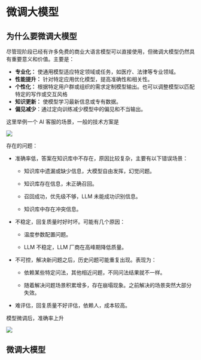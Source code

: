 # 微调大模型

## 为什么要微调大模型

尽管现阶段已经有许多免费的商业大语言模型可以直接使用，但微调大模型仍然具有重要意义和价值。主要是：

- **专业化：** 使通用模型适应特定领域或任务，如医疗、法律等专业领域。
- **性能提升：** 针对特定应用优化模型，提高准确性和相关性。
- **个性化：** 根据特定用户群或组织的需求定制模型输出。也可以调整模型以匹配特定的写作或交互风格
- **知识更新：** 使模型学习最新信息或专有数据。
- **偏见减少**：通过定向训练减少模型中的偏见和不当输出。

这里举例一个 AI 客服的场景，一般的技术方案是

![](https://cdn.nlark.com/yuque/0/2024/jpeg/246117/1721285722665-b3ceadb8-6273-4fcc-9cc3-f421417ada70.jpeg)

存在的问题：

- 准确率低，答案在知识库中不存在，原因比较复杂，主要有以下错误场景：
  
  - 知识库中遗漏或缺少信息，大模型自由发挥，幻觉问题。
  
  - 知识库存在信息，未正确召回。
  
  - 召回成功，优先级不够，LLM 未能成功识别信息。
  
  - 知识库中存在冲突信息。

- 不稳定，回复质量时好时坏。可能有几个原因：
  
  - 温度参数配置问题。
  
  - LLM 不稳定，LLM 厂商在高峰期降低质量。

- 不可控，解决新问题之后，历史问题可能重复出现。表现为：
  
  - 依赖某些特定问法，其他相近问题，不同问法结果就不一样。
  
  - 随着解决问题场景积累增多，存在崩塌现象。之前解决的场景突然大部分失效。

- 难评估，回复质量不好评估，依赖人，成本较高。

模型微调后，准确率上升

![](https://cdn.nlark.com/yuque/0/2024/png/237362/1722411638916-e26e5258-9e57-47be-905a-9c9655e47027.png)

## 微调大模型
